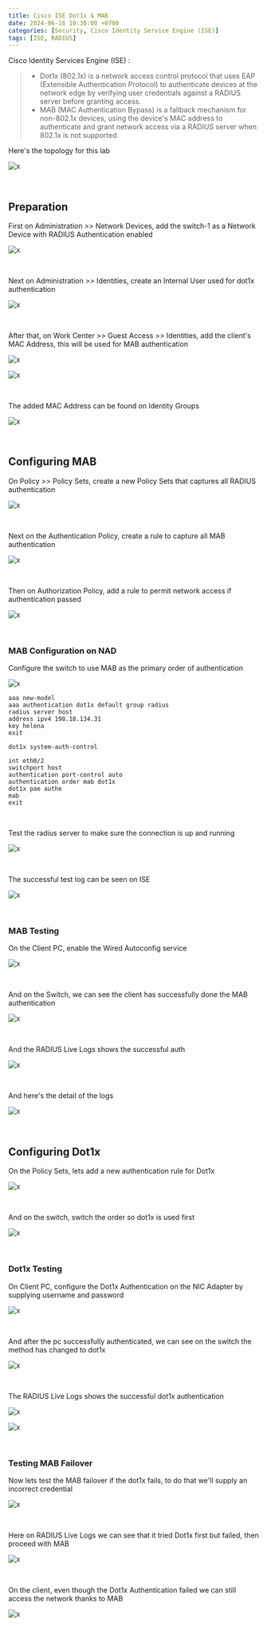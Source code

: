 ```yaml
---
title: Cisco ISE Dot1x & MAB
date: 2024-06-16 10:30:00 +0700
categories: [Security, Cisco Identity Service Engine (ISE)]
tags: [ISE, RADIUS]
---
```


Cisco Identity Services Engine (ISE) :
> * Dot1x (802.1x) is a network access control protocol that uses EAP (Extensible Authentication Protocol) to authenticate devices at the network edge by verifying user credentials against a RADIUS server before granting access. 
> * MAB (MAC Authentication Bypass) is a fallback mechanism for non-802.1x devices, using the device's MAC address to authenticate and grant network access via a RADIUS server when 802.1x is not supported.


Here's the topology for this lab

![x](/static/2024-06-16-ise-dot1x-mab/00.png)

<br>

## Preparation

First on Administration >> Network Devices, add the switch-1 as a Network Device with RADIUS Authentication enabled

![x](/static/2024-06-16-ise-dot1x-mab/01.png)

<br>

Next on Administration >> Identities, create an Internal User used for dot1x authentication

![x](/static/2024-06-16-ise-dot1x-mab/02.png)

<br>

After that, on Work Center >> Guest Access >> Identities, add the client's MAC Address, this will be used for MAB authentication

![x](/static/2024-06-16-ise-dot1x-mab/06.png)

![x](/static/2024-06-16-ise-dot1x-mab/07.png)

<br>

The added MAC Address can be found on Identity Groups

![x](/static/2024-06-16-ise-dot1x-mab/08.png)

<br>

## Configuring MAB

On Policy >> Policy Sets, create a new Policy Sets that captures all RADIUS authentication

![x](/static/2024-06-16-ise-dot1x-mab/02a.png)

<br>

Next on the Authentication Policy, create a rule to capture all MAB authentication

![x](/static/2024-06-16-ise-dot1x-mab/02b.png)

<br>

Then on Authorization Policy, add a rule to permit network access if authentication passed

![x](/static/2024-06-16-ise-dot1x-mab/04.png)

<br>

### MAB Configuration on NAD

Configure the switch to use MAB as the primary order of authentication

![x](/static/2024-06-16-ise-dot1x-mab/09.png)

```text
aaa new-model
aaa authentication dot1x default group radius
radius server host
address ipv4 198.18.134.31
key helena
exit

dot1x system-auth-control

int eth0/2
switchport host
authentication port-control auto
authentication order mab dot1x
dot1x pae authe
mab
exit
```

<br>

Test the radius server to make sure the connection is up and running

![x](/static/2024-06-16-ise-dot1x-mab/10.png)

<br>

The successful test log can be seen on ISE

![x](/static/2024-06-16-ise-dot1x-mab/11.png)

<br>

### MAB Testing

On the Client PC, enable the Wired Autoconfig service

![x](/static/2024-06-16-ise-dot1x-mab/12.png)

<br>

And on the Switch, we can see the client has successfully done the MAB authentication 

![x](/static/2024-06-16-ise-dot1x-mab/13.png)

<br>

And the RADIUS Live Logs shows the successful auth

![x](/static/2024-06-16-ise-dot1x-mab/14.png)

<br>

And here's the detail of the logs

![x](/static/2024-06-16-ise-dot1x-mab/14a.png)

<br>

## Configuring Dot1x

On the Policy Sets, lets add a new authentication rule for Dot1x

![x](/static/2024-06-16-ise-dot1x-mab/03.png)

<br>

And on the switch, switch the order so dot1x is used first

![x](/static/2024-06-16-ise-dot1x-mab/14b.png)

<br>

### Dot1x Testing

On Client PC, configure the Dot1x Authentication on the NIC Adapter by supplying username and password

![x](/static/2024-06-16-ise-dot1x-mab/14c.png)

<br>

And after the pc successfully authenticated, we can see on the switch the method has changed to dot1x

![x](/static/2024-06-16-ise-dot1x-mab/15.png)

<br>

The RADIUS Live Logs shows the successful dot1x authentication

![x](/static/2024-06-16-ise-dot1x-mab/16.png)

![x](/static/2024-06-16-ise-dot1x-mab/16a.png)

<br>

### Testing MAB Failover

Now lets test the MAB failover if the dot1x fails, to do that we'll supply an incorrect credential

![x](/static/2024-06-16-ise-dot1x-mab/17.png)

<br>

Here on RADIUS Live Logs we can see that it tried Dot1x first but failed, then proceed with MAB

![x](/static/2024-06-16-ise-dot1x-mab/18.png)

<br>

On the client, even though the Dot1x Authentication failed we can still access the network thanks to MAB

![x](/static/2024-06-16-ise-dot1x-mab/19.png)

<br>











































